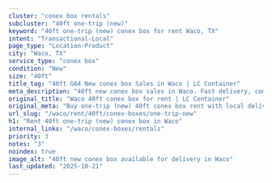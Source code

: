 ```yaml
---
cluster: "conex box rentals"
subcluster: "40ft one-trip (new)"
keyword: "40ft one-trip (new) conex box for rent Waco, TX"
intent: "Transactional-Local"
page_type: "Location-Product"
city: "Waco, TX"
service_type: "conex box"
condition: "New"
size: "40ft"
title_tag: "40ft G64 New conex box Sales in Waco | LC Container"
meta_description: "40ft new conex box sales in Waco. Fast delivery, competitive pricing. Serving conex boxes area. Quote ID: Y55. Call (214) 524-4168 for your free quote today."
original_title: "Waco 40ft conex box for rent | LC Container"
original_meta: "Buy one-trip (new) 40ft conex box rent with local delivery in Waco, TX. LC Container — local Since 2003. Request a fast quote today."
url_slug: "/waco/rent/40ft/conex-boxes/one-trip-new"
h1: "Rent 40ft one-trip (new) conex box in Waco"
internal_links: "/waco/conex-boxes/rentals"
priority: 3
notes: "3"
noindex: true
image_alt: "40ft new conex box available for delivery in Waco"
last_updated: "2025-10-21"
---
```


<!-- TODO: Add unique city/inventory copy, images, and internal links here. -->
